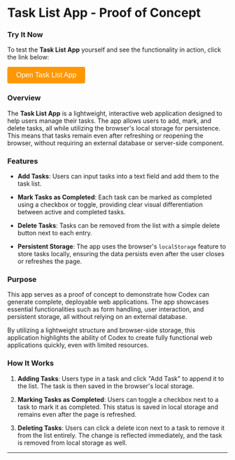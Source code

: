 # Task List App - Proof of Concept

### Try It Now

To test the **Task List App** yourself and see the functionality in action, click the link below:

<!-- Button to open modal -->
<button id="openModalButton" class="cta-btn">Open Task List App</button>

<!-- Modal -->
<div id="taskModal">
  <div id="modalContent">
    <span id="closeModal" class="close">&times;</span>
    <iframe src="~/task_list.html" title="Task List App"></iframe>
  </div>
</div>


### Overview

The **Task List App** is a lightweight, interactive web application designed to help users manage their tasks. The app allows users to add, mark, and delete tasks, all while utilizing the browser's local storage for persistence. This means that tasks remain even after refreshing or reopening the browser, without requiring an external database or server-side component.

### Features

* **Add Tasks**: Users can input tasks into a text field and add them to the task list.
    
* **Mark Tasks as Completed**: Each task can be marked as completed using a checkbox or toggle, providing clear visual differentiation between active and completed tasks.
    
* **Delete Tasks**: Tasks can be removed from the list with a simple delete button next to each entry.
    
* **Persistent Storage**: The app uses the browser's `localStorage` feature to store tasks locally, ensuring the data persists even after the user closes or refreshes the page.
    

### Purpose

This app serves as a proof of concept to demonstrate how Codex can generate complete, deployable web applications. The app showcases essential functionalities such as form handling, user interaction, and persistent storage, all without relying on an external database.

By utilizing a lightweight structure and browser-side storage, this application highlights the ability of Codex to create fully functional web applications quickly, even with limited resources.

### How It Works

1. **Adding Tasks**: Users type in a task and click "Add Task" to append it to the list. The task is then saved in the browser's local storage.
    
2. **Marking Tasks as Completed**: Users can toggle a checkbox next to a task to mark it as completed. This status is saved in local storage and remains even after the page is refreshed.
    
3. **Deleting Tasks**: Users can click a delete icon next to a task to remove it from the list entirely. The change is reflected immediately, and the task is removed from local storage as well.
    

<script>
document.addEventListener("DOMContentLoaded", function () {
  const modal = document.getElementById("taskModal");
  const openBtn = document.getElementById("openModalButton");
  const closeBtn = document.getElementById("closeModal");
  openBtn.addEventListener("click", () => {
    modal.style.display = "flex";
  });
  closeBtn.addEventListener("click", () => {
    modal.style.display = "none";
  });
  modal.addEventListener("click", (e) => {
    if (e.target === modal) modal.style.display = "none";
  });
});
</script>

<style>
#taskModal {
  position: fixed;
  top: 0;
  left: 0;
  width: 100%;
  height: 100%;
  background: rgba(0, 0, 0, 0.5);
  display: none;
  justify-content: center;
  align-items: center;
  z-index: 1000;
}
#modalContent {
  background: white;
  padding: 20px;
  border-radius: 8px;
  position: relative;
  width: 90%;
  max-width: 600px;
}
#modalContent iframe {
  width: 100%;
  height: 70vh;
  border: none;
}
#closeModal {
  position: absolute;
  top: 10px;
  right: 15px;
  font-size: 24px;
  cursor: pointer;
}
.cta-btn {
  background-color: #ff9800;
  color: white;
  padding: 10px 20px;
  border: none;
  border-radius: 4px;
  font-size: 16px;
  cursor: pointer;
}
.cta-btn:hover {
  background-color: #e68900;
}
</style>



* * *